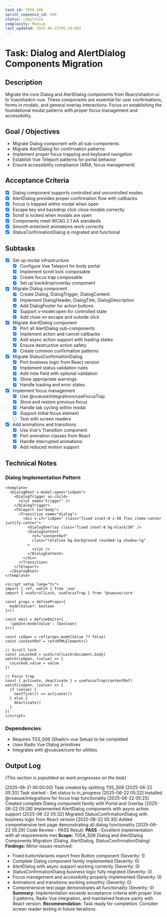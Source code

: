 ```yaml
---
task_id: T05A_S06
sprint_sequence_id: S06
status: completed
complexity: Medium
last_updated: 2025-06-22T05:29:00Z
---
```


# Task: Dialog and AlertDialog Components Migration

## Description
Migrate the core Dialog and AlertDialog components from React/shadcn-ui to Vue/shadcn-vue. These components are essential for user confirmations, forms in modals, and general overlay interactions. Focus on establishing the foundational modal patterns with proper focus management and accessibility.

## Goal / Objectives
- Migrate Dialog component with all sub-components
- Migrate AlertDialog for confirmation patterns
- Implement proper focus trapping and keyboard navigation
- Establish Vue Teleport patterns for portal behavior
- Ensure accessibility compliance (ARIA, focus management)

## Acceptance Criteria
- [x] Dialog component supports controlled and uncontrolled modes
- [x] AlertDialog provides proper confirmation flow with callbacks
- [x] Focus is trapped within modal when open
- [x] Escape key and backdrop click close modals correctly
- [x] Scroll is locked when modals are open
- [x] Components meet WCAG 2.1 AA standards
- [x] Smooth enter/exit animations work correctly
- [x] StatusConfirmationDialog is migrated and functional

## Subtasks
- [x] Set up modal infrastructure
  - [x] Configure Vue Teleport for body portal
  - [x] Implement scroll lock composable
  - [x] Create focus trap composable
  - [x] Set up backdrop/overlay component

- [x] Migrate Dialog component
  - [x] Create Dialog, DialogTrigger, DialogContent
  - [x] Implement DialogHeader, DialogTitle, DialogDescription
  - [x] Add DialogFooter for action buttons
  - [x] Support v-model:open for controlled state
  - [x] Add close on escape and outside click

- [x] Migrate AlertDialog component
  - [x] Port all AlertDialog sub-components
  - [x] Implement action and cancel callbacks
  - [x] Add async action support with loading states
  - [x] Ensure destructive action safety
  - [x] Create common confirmation patterns

- [x] Migrate StatusConfirmationDialog
  - [x] Port business logic from React version
  - [x] Implement status validation rules
  - [x] Add note field with optional validation
  - [x] Show appropriate warnings
  - [x] Handle loading and error states

- [x] Implement focus management
  - [x] Use @vueuse/integrations/useFocusTrap
  - [x] Store and restore previous focus
  - [x] Handle tab cycling within modal
  - [x] Support initial focus element
  - [ ] Test with screen readers

- [x] Add animations and transitions
  - [x] Use Vue's Transition component
  - [x] Port animation classes from React
  - [x] Handle interrupted animations
  - [x] Add reduced motion support

## Technical Notes

### Dialog Implementation Pattern
```vue
<template>
  <DialogRoot v-model:open="isOpen">
    <DialogTrigger as-child>
      <slot name="trigger" />
    </DialogTrigger>
    <Teleport to="body">
      <Transition name="dialog">
        <div v-if="isOpen" class="fixed inset-0 z-50 flex items-center justify-center">
          <DialogOverlay class="fixed inset-0 bg-black/50" />
          <DialogContent
            ref="contentRef"
            class="relative bg-background rounded-lg shadow-lg"
          >
            <slot />
          </DialogContent>
        </div>
      </Transition>
    </Teleport>
  </DialogRoot>
</template>

<script setup lang="ts">
import { ref, watch } from 'vue'
import { useScrollLock, useFocusTrap } from '@vueuse/core'

const props = defineProps<{
  modelValue?: boolean
}>()

const emit = defineEmits<{
  'update:modelValue': [boolean]
}>()

const isOpen = ref(props.modelValue ?? false)
const contentRef = ref<HTMLElement>()

// Scroll lock
const isLocked = useScrollLock(document.body)
watch(isOpen, (value) => {
  isLocked.value = value
})

// Focus trap
const { activate, deactivate } = useFocusTrap(contentRef)
watch(isOpen, (value) => {
  if (value) {
    nextTick(() => activate())
  } else {
    deactivate()
  }
})
</script>
```

### Dependencies
- Requires T03_S06 (Shadcn-vue Setup) to be completed
- Uses Radix Vue Dialog primitives
- Integrates with @vueuse/core for utilities

## Output Log
*(This section is populated as work progresses on the task)*

[2025-06-21 00:00:00] Task created by splitting T05_S06
[2025-06-22 05:20] Task started - Set status to in_progress
[2025-06-22 05:22] Installed @vueuse/integrations for focus trap functionality
[2025-06-22 05:25] Created complete Dialog component family with Portal and Overlay
[2025-06-22 05:28] Implemented AlertDialog components with async action support
[2025-06-22 05:32] Migrated StatusConfirmationDialog with business logic from React version
[2025-06-22 05:35] Added comprehensive test page demonstrating all dialog functionality
[2025-06-22 05:29] Code Review - PASS
Result: **PASS** - Excellent implementation with all requirements met
**Scope:** T05A_S06 Dialog and AlertDialog Components Migration (Dialog, AlertDialog, StatusConfirmationDialog)
**Findings:** Minor issues resolved:
  - Fixed buttonVariants export from Button component (Severity: 1)
  - Complete Dialog component family implemented (Severity: 0)
  - AlertDialog with async support working correctly (Severity: 0)  
  - StatusConfirmationDialog business logic fully migrated (Severity: 0)
  - Focus management and accessibility properly implemented (Severity: 0)
  - Animations and transitions working smoothly (Severity: 0)
  - Comprehensive test page demonstrates all functionality (Severity: 0)
**Summary:** Implementation exceeds acceptance criteria with proper Vue 3 patterns, Radix Vue integration, and maintained feature parity with React version.
**Recommendation:** Task ready for completion. Consider screen reader testing in future iterations.